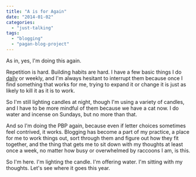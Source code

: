 ```yaml
---
title: "A is for Again"
date: "2014-01-02"
categories: 
  - "just-talking"
tags: 
  - "blogging"
  - "pagan-blog-project"
---
```


As in, yes, I'm doing this again.

Repetition is hard. Building habits are hard. I have a few basic things I do [daily](http://jackadreams.info/2013/02/28/e-is-for-every-night/ "E is for Every Night") or weekly, and I'm always hesitant to interrupt them because once I find something that works for me, trying to expand it or change it is just as likely to kill it as it is to work.

So I'm still lighting candles at night, though I'm using a variety of candles, and I have to be more mindful of them because we have a cat now. I do water and incense on Sundays, but no more than that.

And so I'm doing the PBP again, because even if letter choices sometimes feel contrived, it works. Blogging has become a part of my practice, a place for me to work things out, sort through them and figure out how they fit together, and the thing that gets me to sit down with my thoughts at least once a week, no matter how busy or overwhelmed by raccoons I am, is this.

So I'm here. I'm lighting the candle. I'm offering water. I'm sitting with my thoughts. Let's see where it goes this year.
